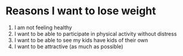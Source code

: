 # Reasons I want to lose weight

1. I am not feeling healthy
1. I want to be able to participate in physical activity without distress
1. I want to be able to see my kids have kids of their own
1. I want to be attractive (as much as possible)
